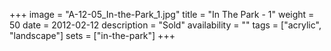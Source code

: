 +++
image = "A-12-05_In-the-Park_1.jpg"
title = "In The Park - 1"
weight = 50
date = 2012-02-12
description = "Sold"
availability = ""
tags = ["acrylic", "landscape"]
sets = ["in-the-park"]
+++
